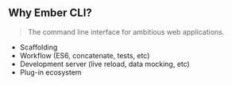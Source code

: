 ##  Why Ember CLI?

>The command line interface for ambitious web applications.

- Scaffolding
- Workflow (ES6, concatenate, tests, etc)
- Development server (live reload, data mocking, etc)
- Plug-in ecosystem